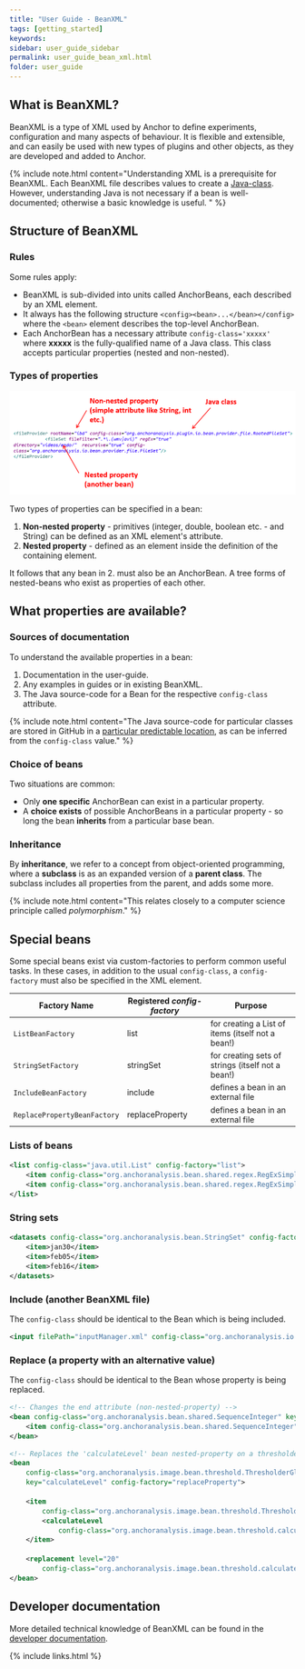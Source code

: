 ```yaml
---
title: "User Guide - BeanXML"
tags: [getting_started]
keywords:
sidebar: user_guide_sidebar
permalink: user_guide_bean_xml.html
folder: user_guide
---
```


## What is BeanXML?

BeanXML is a type of XML used by Anchor to define experiments, configuration and many aspects of behaviour. It is flexible and extensible, and can easily be used with new types of plugins and other objects, as they are developed and added to Anchor.

{% include note.html content="Understanding XML is a prerequisite for BeanXML. Each BeanXML file describes values to create a [Java-class](developer_guide_anchor_beans.html). However, understanding Java is not necessary if a bean is well-documented; otherwise a basic knowledge is useful. " %}

## Structure of BeanXML

### Rules

Some rules apply:
- BeanXML is sub-divided into units called AnchorBeans, each described by an XML element.
- It always has the following structure `<config><bean>...</bean></config>` where the `<bean>` element describes the top-level AnchorBean.
- Each AnchorBean has a necessary attribute `config-class='xxxxx'` where **xxxxx** is the fully-qualified name of a Java class. This class accepts particular properties (nested and non-nested).

### Types of properties

![beanxml.png](/images/anchor_beans/beanxml.png)

Two types of properties can be specified in a bean:

1. **Non-nested property** - primitives (integer, double, boolean etc. - and String) can be defined as an XML element's attribute.
2. **Nested property** - defined as an element inside the definition of the containing element.

It follows that any bean in 2. must also be an AnchorBean. A tree forms of nested-beans who exist as properties of each other.

## What properties are available?

### Sources of documentation

To understand the available properties in a bean:
1. Documentation in the user-guide.
2. Any examples in guides or in existing BeanXML.
3. The Java source-code for a Bean for the respective `config-class` attribute.

{% include note.html content="The Java source-code for particular classes are stored in GitHub in a [particular predictable location](/developer_guide_anchor_beans.html#locatingSource), as can be inferred from the `config-class` value." %}

### Choice of beans

Two situations are common:
- Only **one specific** AnchorBean can exist in a particular property.
- A **choice exists** of possible AnchorBeans in a particular property - so long the bean **inherits** from a particular base bean.

### Inheritance

By **inheritance**, we refer to a concept from object-oriented programming, where a **subclass** is as an expanded version of a **parent class**. The subclass includes all properties from the parent, and adds some more.

{% include note.html content="This relates closely to a computer science principle called *polymorphism*." %}


## Special beans
Some special beans exist via custom-factories to perform common useful tasks. In these cases, in addition to the usual `config-class`, a `config-factory` must also be specified in the XML element.

| Factory Name | Registered *config-factory* | Purpose
|--------------|-----------------|--------
| `ListBeanFactory` | list | for creating a List of items (itself not a bean!)
| `StringSetFactory` | stringSet | for creating sets of strings (itself not a bean!)
| `IncludeBeanFactory` | include | defines a bean in an external file
| `ReplacePropertyBeanFactory` | replaceProperty | defines a bean in an external file

### Lists of beans

```xml
<list config-class="java.util.List" config-factory="list">
    <item config-class="org.anchoranalysis.bean.shared.regex.RegExSimple" matchString="*_red.tif$"/>
    <item config-class="org.anchoranalysis.bean.shared.regex.RegExSimple" matchString="*_blue.tif$"/>
</list>
```

### String sets

```xml
<datasets config-class="org.anchoranalysis.bean.StringSet" config-factory="stringSet">
    <item>jan30</item>
    <item>feb05</item>
    <item>feb16</item>
</datasets>
```

### Include (another BeanXML file)

The `config-class` should be identical to the Bean which is being included.

```xml
<input filePath="inputManager.xml" config-class="org.anchoranalysis.io.bean.input.InputManager" config-factory="include"/>
```

### Replace (a property with an alternative value)

The `config-class` should be identical to the Bean whose property is being replaced.

```xml
<!-- Changes the end attribute (non-nested-property) -->
<bean config-class="org.anchoranalysis.bean.shared.SequenceInteger" key="end" replacement="10" config-factory="replaceProperty">
    <item config-class="org.anchoranalysis.bean.shared.SequenceInteger" start="1" end="5"/>
</bean>
```

```xml
<!-- Replaces the 'calculateLevel' bean nested-property on a thresholder -->
<bean
    config-class="org.anchoranalysis.image.bean.threshold.ThresholderGlobal"
    key="calculateLevel" config-factory="replaceProperty">

    <item
        config-class="org.anchoranalysis.image.bean.threshold.ThresholderGlobal">
        <calculateLevel
            config-class="org.anchoranalysis.image.bean.threshold.calculatelevel.Otsu" />
    </item>

    <replacement level="20"
        config-class="org.anchoranalysis.image.bean.threshold.calculatelevel.Constant" />
</bean>
```

## Developer documentation

More detailed technical knowledge of BeanXML can be found in the [developer documentation](developer_guide_anchor_beans.html).

{% include links.html %}
